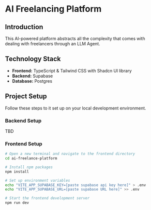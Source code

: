 # AI Freelancing Platform

## Introduction

This AI-powered platform abstracts all the complexity that comes with dealing with freelancers through an LLM Agent.

## Technology Stack

-   **Frontend:** TypeScript & Tailwind CSS with Shadcn UI library
-   **Backend:** Supabase
-   **Database:** Postgres

## Project Setup

Follow these steps to it set up on your local development environment.

### Backend Setup

TBD

### Frontend Setup

```bash
# Open a new terminal and navigate to the frontend directory
cd ai-freelance-platform

# Install npm packages
npm install

# Set up environment variables
echo "VITE_APP_SUPABASE_KEY=[paste supabase api key here]" > .env
echo "VITE_APP_SUPABASE_URL=[paste supabase URL here]" >> .env

# Start the frontend development server
npm run dev
```
